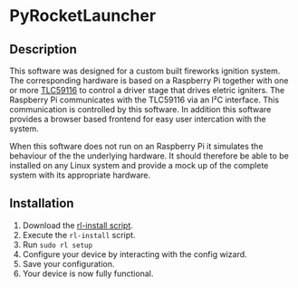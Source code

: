 # PyRocketLauncher

## Description
This software was designed for a custom built fireworks ignition system. The corresponding hardware is based on a Raspberry Pi together with one or more [TLC59116](https://github.com/CR1337/PyRocketLauncher/raw/dev/doc/tlc59116.pdf) to control a driver stage that drives eletric igniters. The Raspberry Pi communicates with the TLC59116 via an I²C interface. This communication is controlled by this software. In addition this software provides a browser based frontend for easy user intercation with the system.

When this software does not run on an Raspberry Pi it simulates the behaviour of the the underlying hardware. It should therefore be able to be installed on any Linux system and provide a mock up of the complete system with its appropriate hardware.

## Installation
1. Download  the [rl-install script](https://raw.githubusercontent.com/CR1337/PyRocketLauncher/dev/bin/rl-install).
2. Execute the `rl-install` script.
3. Run `sudo rl setup`
4. Configure your device by interacting with the config wizard.
5. Save your configuration.
6. Your device is now fully functional.
